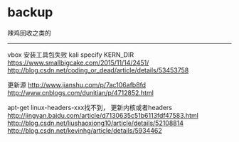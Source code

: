# backup
辣鸡回收之类的


------------------------------------
vbox 安装工具包失败    kali specify KERN_DIR
https://www.smallbigcake.com/2015/11/14/2451/
http://blog.csdn.net/coding_or_dead/article/details/53453758




更新源
http://www.jianshu.com/p/7ac106afb8fd
http://www.cnblogs.com/dunitian/p/4712852.html




apt-get linux-headers-xxx找不到， 更新内核或者headers
http://jingyan.baidu.com/article/d7130635c51b6113fdf47583.html
http://blog.csdn.net/liushaoxiong10/article/details/52108814
http://blog.csdn.net/kevinhg/article/details/5934462

